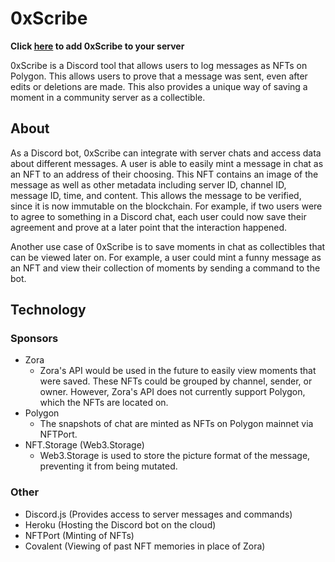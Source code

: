 # 0xScribe

**Click [here](https://discord.com/api/oauth2/authorize?client_id=1005333143672336395&permissions=137439463488&scope=bot) to add 0xScribe to your server**

0xScribe is a Discord tool that allows users to log messages as NFTs on Polygon. This allows users to prove that a message was sent, even after edits or deletions are made. This also provides a unique way of saving a moment in a community server as a collectible.

## About

As a Discord bot, 0xScribe can integrate with server chats and access data about different messages. A user is able to easily mint a message in chat as an NFT to an address of their choosing. This NFT contains an image of the message as well as other metadata including server ID, channel ID, message ID, time, and content. This allows the message to be verified, since it is now immutable on the blockchain. For example, if two users were to agree to something in a Discord chat, each user could now save their agreement and prove at a later point that the interaction happened.

Another use case of 0xScribe is to save moments in chat as collectibles that can be viewed later on. For example, a user could mint a funny message as an NFT and view their collection of moments by sending a command to the bot.

## Technology
### Sponsors
- Zora
  - Zora's API would be used in the future to easily view moments that were saved. These NFTs could be grouped by channel, sender, or owner. However, Zora's API does not currently support Polygon, which the NFTs are located on.
- Polygon
  - The snapshots of chat are minted as NFTs on Polygon mainnet via NFTPort.
- NFT.Storage (Web3.Storage)
  - Web3.Storage is used to store the picture format of the message, preventing it from being mutated.

### Other
- Discord.js (Provides access to server messages and commands)
- Heroku (Hosting the Discord bot on the cloud)
- NFTPort (Minting of NFTs)
- Covalent (Viewing of past NFT memories in place of Zora)